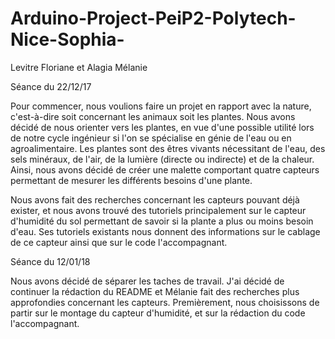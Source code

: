 # Arduino-Project-PeiP2-Polytech-Nice-Sophia-
Levitre Floriane et Alagia Mélanie

Séance du 22/12/17

Pour commencer, nous voulions faire un projet en rapport avec la nature, c'est-à-dire soit concernant les animaux soit les plantes. Nous avons décidé de nous orienter vers les plantes, en vue d'une possible utilité lors de notre cycle ingénieur si l'on se spécialise en génie de l'eau ou en agroalimentaire. Les plantes sont des êtres vivants nécessitant de l'eau, des sels minéraux, de l'air, de la lumière (directe ou indirecte) et de la chaleur. Ainsi, nous avons décidé de créer une malette comportant quatre capteurs permettant de mesurer les différents besoins d'une plante. 

Nous avons fait des recherches concernant les capteurs pouvant déjà exister, et nous avons trouvé des tutoriels principalement sur le capteur d'humidité du sol permettant de savoir si la plante a plus ou moins besoin d'eau. Ses tutoriels existants nous donnent des informations sur le cablage de ce capteur ainsi que sur le code l'accompagnant. 

Séance du 12/01/18

Nous avons décidé de séparer les taches de travail. J'ai décidé de continuer la rédaction du README et Mélanie fait des recherches plus approfondies concernant les capteurs. 
Premièrement, nous choisissons de partir sur le montage du capteur d'humidité, et sur la rédaction du code l'accompagnant. 

